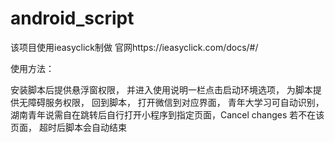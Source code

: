 # android_script
该项目使用ieasyclick制做
官网https://ieasyclick.com/docs/#/

使用方法：

安装脚本后提供悬浮窗权限，
并进入使用说明一栏点击启动环境选项，
为脚本提供无障碍服务权限，
回到脚本，
打开微信到对应界面，
青年大学习可自动识别，
湖南青年说需自在跳转后自行打开小程序到指定页面，Cancel changes
若不在该页面，
超时后脚本会自动结束



